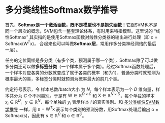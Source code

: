 # 多分类线性Softmax数学推导

首先，**Softmax是一个激活函数，既不是模型也不是损失函数**！它跟SVM也不是同一个层次的概念，SVM包含一整套理论体系，有时用来特指模型。这里说的 “线性Softmax” 其实指的是使用Softmax函数对线性分类器的输出进行处理（即 $\mathrm{o} = \text{Softmax}(\mathrm{W}^T\mathrm{x})$， 合起来也可以叫做**Softmax层**，常用作多分类神经网络的最后一层）。

任务的定位同样是多分类（有多个类，预测属于哪一个类），Softmax除了可以做多分类还可以做**多标签分类**（一个样本属于多个类）。经过Softmax函数处理后，一个样本对应各类的分数就变成了属于各类的概率（和为1），普通分类时就预测为概率最大的类，多标签分类时就预测为概率最大的前几个类。

约定符号表示，令 样本总数/batch大小 为 $N$，每个样本表示为一个 $D$ 维向量，样本共分为 $C$ 个不同类别。于是有 $\mathrm{W} \in \mathbb{R}^{D \times C}$ 和 $\mathrm{X} \in \mathbb{R}^{N \times D}$，每个单独的样本 $x_i \in \mathbb{R}^{D}$，$\mathrm{y} \in \mathbb{R}^N$，每个单独的 $y_i$ 表示样本 $i$ 的真实类别。和 [多分类线性SVM数学推导](https://github.com/familyld/cs231n/blob/master/assignment/assignment1/%E5%A4%9A%E5%88%86%E7%B1%BB%E7%BA%BF%E6%80%A7SVM%E6%95%B0%E5%AD%A6%E6%8E%A8%E5%AF%BC.md) 一样，用 $\mathrm{s} = \mathrm{W}^T\mathrm{x}$ 表示每个类别的预测分数，用Softmax处理后输出 $\mathrm{o} = \text{Softmax}(\mathrm{s})$，因此有 $\mathrm{s} \in \mathbb{R}^{C}$ 和 $\mathrm{o} \in \mathbb{R}^{C}$。